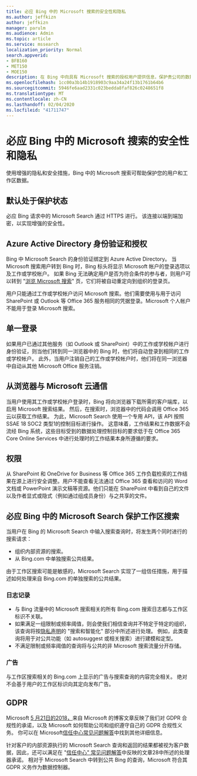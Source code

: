 ```yaml
---
title: 必应 Bing 中的 Microsoft 搜索的安全性和隐私
ms.author: jeffkizn
author: jeffkizn
manager: parulm
ms.audience: Admin
ms.topic: article
ms.service: mssearch
localization_priority: Normal
search.appverid:
- BFB160
- MET150
- MOE150
description: 在 Bing 中向具有 Microsoft 搜索的授权用户提供信息，保护贵公司的数据和最终用户
ms.openlocfilehash: 1cc00a3b14b1918903c9aa34a24f13b1761b64b6
ms.sourcegitcommit: 5946fe6aad2331c023bedda8faf826c0248651f8
ms.translationtype: MT
ms.contentlocale: zh-CN
ms.lasthandoff: 02/04/2020
ms.locfileid: "41711747"
---
```

# <a name="security-and-privacy-for-microsoft-search-in-bing"></a>必应 Bing 中的 Microsoft 搜索的安全性和隐私

使用增强的隐私和安全措施，Bing 中的 Microsoft 搜索可帮助保护您的用户和工作区数据。

## <a name="secure-by-default"></a>默认处于保护状态

必应 Bing 请求中的 Microsoft Search 通过 HTTPS 进行。 该连接以端到端加密，以实现增强的安全性。
  
## <a name="authentication-and-authorization-with-azure-active-directory"></a>Azure Active Directory 身份验证和授权

Bing 中 Microsoft Search 的身份验证绑定到 Azure Active Directory。 当 Microsoft 搜索用户转到 Bing 时，Bing 标头将显示 Microsoft 帐户的登录选项以及工作或学校帐户。 如果 Bing 无法确定用户是否为符合条件的参与者，则用户可以转到 "[浏览 Microsoft 搜索](https://www.bing.com/business/explore)" 页，它们将被自动重定向到组织的登录页。

用户只能通过工作或学校帐户访问 Microsoft 搜索。他们需要使用与用于访问 SharePoint 或 Outlook 等 Office 365 服务相同的凭据登录。Microsoft 个人帐户不能用于登录 Microsoft 搜索。

## <a name="single-sign-on"></a>单一登录

如果用户已通过其他服务（如 Outlook 或 SharePoint）中的工作或学校帐户进行身份验证，则当他们转到同一浏览器中的 Bing 时，他们将自动登录到相同的工作或学校帐户。 此外，当用户注销自己的工作或学校帐户时，他们将在同一浏览器中自动从其他 Microsoft Office 服务注销。
  
## <a name="communicates-with-the-microsoft-cloud-from-the-browser"></a>从浏览器与 Microsoft 云通信

当用户使用其工作或学校帐户登录时，Bing 将向浏览器下载所需的客户端库，以启用 Microsoft 搜索结果。 然后，在搜索时，浏览器中的代码会调用 Office 365 云以获取工作结果。 为此，Microsoft Search 使用一个专用 API，该 API 按照 SSAE 18 SOC2 类型1的控制目标进行操作。 这意味着，工作结果和工作数据不会流经 Bing 系统，这些目标受到的数据处理控制目标的要求低于在 Office 365 Core Online Services 中进行处理时的工作结果本身所遵循的要求。
  
## <a name="permissions"></a>权限

从 SharePoint 和 OneDrive for Business 等 Office 365 工作负载检索的工作结果在源上进行安全调整。用户不能查看无法通过 Office 365 查看和访问的 Word 文档或 PowerPoint 演示文稿等资源。他们只能在 SharePoint 中看到自己的文件以及作者显式或隐式（例如通过组成员身份）与之共享的文件。

## <a name="microsoft-search-in-bing-protects-workplace-searches"></a>必应 Bing 中的 Microsoft Search 保护工作区搜索

当用户在 Bing 的 Microsoft Search 中输入搜索查询时，将发生两个同时进行的搜索请求：

- 组织内部资源的搜索。
- 从 Bing.com 中单独搜索公共结果。

由于工作区搜索可能是敏感的，Microsoft Search 实现了一组信任措施，用于描述如何处理来自 Bing.com 的单独搜索的公共结果。

### <a name="logging"></a>日志记录

- 与 Bing 流量中的 Microsoft 搜索相关的所有 Bing.com 搜索日志都与工作区标识不关联。
- 如果满足一组限制或频率阈值，则会使我们相信查询并不特定于特定的组织，该查询将按[隐私声明](https://privacy.microsoft.com/privacystatement)的 "搜索和智能化" 部分中所述进行处理。 例如，此类查询将用于对公共功能（如 autosuggest 或相关搜索）进行建模和定型。
- 不满足限制或频率阈值的查询将与公共的非 Microsoft 搜索流量分开存储。

### <a name="advertising"></a>广告

与工作区搜索相关的 Bing.com 上显示的广告与搜索查询的内容完全相关。 绝对不会基于用户的工作区标识向其定向发布广告。

## <a name="gdpr"></a>GDPR

Microsoft [5 月21日的2018，](https://blogs.microsoft.com/on-the-issues/2018/05/21/microsofts-commitment-to-gdpr-privacy-and-putting-customers-in-control-of-their-own-data/)来自 Microsoft 的博客文章反映了我们对 GDPR 合规性的承诺，以及 Microsoft 如何帮助公司和组织遵守自己的 GDPR 合规性义务。 你可以在 Microsoft[信任中心常见问题解答](https://www.microsoft.com/trustcenter/privacy/gdpr/gdpr-faqs)中找到其他详细信息。

针对客户的内部资源执行的 Microsoft Search 查询和返回的结果都被视为客户数据，因此，还可以满足在 "[信任中心" 常见问题解答](https://www.microsoft.com/trustcenter/privacy/gdpr/gdpr-faqs)中反映的文章28中所述的处理器承诺。 相对于 Microsoft Search 中转到公共 Bing 的查询，Microsoft 符合其 GDPR 义务作为数据控制器。

